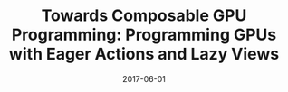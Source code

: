 ---
title: "Towards Composable GPU Programming: Programming GPUs with Eager Actions and Lazy Views"
collection: talks
type: "Talk"
permalink: /talks/2017/SPLS
venue: "Scottish Programming Languages Seminar at the University of the West of Scotland"
date: 2017-06-01
location: "Paisley, UK"
---